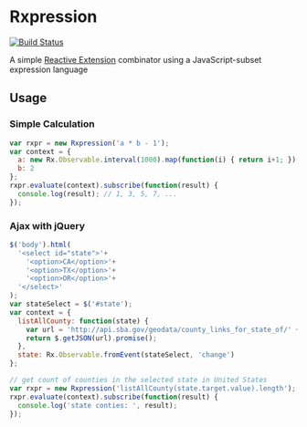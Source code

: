 # Rxpression

[![Build Status](https://travis-ci.org/stomita/rxpression.svg)](https://travis-ci.org/stomita/rxpression)

A simple [Reactive Extension](https://github.com/Reactive-Extensions/RxJS) combinator using a JavaScript-subset expression language


## Usage

### Simple Calculation

```javascript
var rxpr = new Rxpression('a * b - 1');
var context = {
  a: new Rx.Observable.interval(1000).map(function(i) { return i+1; }),
  b: 2
};
rxpr.evaluate(context).subscribe(function(result) {
  console.log(result); // 1, 3, 5, 7, ...
});
```

### Ajax with jQuery

```javascript
$('body').html(
  '<select id="state">'+
    '<option>CA</option>'+
    '<option>TX</option>'+
    '<option>OR</option>'+
  '</select>'
);
var stateSelect = $('#state');
var context = {
  listAllCounty: function(state) {
    var url = 'http://api.sba.gov/geodata/county_links_for_state_of/' + state + '.json';
    return $.getJSON(url).promise();
  },
  state: Rx.Observable.fromEvent(stateSelect, 'change')
};

// get count of counties in the selected state in United States
var rxpr = new Rxpression('listAllCounty(state.target.value).length');
rxpr.evaluate(context).subscribe(function(result) {
  console.log('state conties: ', result);
});
```
